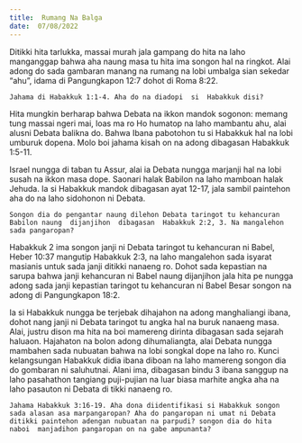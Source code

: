 ```yaml
---
title:  Rumang Na Balga
date:  07/08/2022
---
```


Ditikki hita tarlukka,  massai  murah  jala  gampang  do hita na laho  manganggap bahwa aha naung  masa  tu  hita ima songon  hal na ringkot.  Alai  adong  do sada  gambaran  manang na  rumang na lobi  umbalga sian sekedar “ahu”,  idama di Pangungkapon 12:7 dohot di Roma 8:22.

`Jahama di Habakkuk 1:1-4. Aha do na diadopi  si  Habakkuk disi?`

Hita mungkin  berharap bahwa Debata  na ikkon  mandok sogonon: memang  tung  massai  ngeri  mai, loas  ma  ro  Ho humatop  na laho  mambantu ahu, alai alusni Debata balikna do. Bahwa Ibana pabotohon  tu  si Habakkuk  hal  na lobi  umburuk dopena.  Molo boi jahama kisah on na  adong   dibagasan  Habakkuk 1:5-11.

Israel nungga di taban tu Assur, alai ia Debata  nungga  marjanji hal na lobi susah na ikkon  masa dope. Saonari halak Babilon na laho mamboan halak Jehuda. Ia si Habakkuk mandok dibagasan  ayat 12-17, jala  sambil  paintehon aha do na laho sidohonon  ni Debata.

`Songon dia do pengantar naung dilehon Debata taringot tu kehancuran Babilon naung  dijanjihon  dibagasan  Habakkuk 2:2, 3. Na mangalehon  sada pangaropan?`

Habakkuk  2  ima songon  janji ni Debata  taringot  tu kehancuran  ni Babel, Heber 10:37 mangutip  Habakkuk 2:3, na laho  mangalehon  sada  isyarat  masianis  untuk sada janji ditikki nanaeng  ro. Dohot sada kepastian na sarupa bahwa janji kehancuran  ni Babel  naung  dijanjihon jala hita pe  nungga adong  sada janji  kepastian  taringot  tu kehancuran  ni Babel  Besar  songon na adong  di  Pangungkapon 18:2.

Ia si Habakkuk  nungga be terjebak dihajahon  na adong  manghaliangi  ibana, dohot nang  janji  ni Debata  taringot  tu angka  hal na buruk  nanaeng  masa.  Alai, justru dison  ma hita na boi mamereng dirinta dibagasan sada  sejarah haluaon. Hajahaton na bolon adong dihumaliangta, alai Debata  nungga  mambahen  sada  nubuatan  bahwa  na lobi  songkal dope na laho ro. Kunci kelangsungan  Habakkuk didia ibana  diboan na  laho mamereng  songon dia do gombaran ni saluhutnai. Alani ima, dibagasan  bindu 3 ibana sanggup na laho pasahathon tangiang  puji-pujian na  luar biasa marhite angka aha na laho pasauton ni Debata di tikki nanaeng  ro.

`Jahama Habakkuk 3:16-19. Aha dona diidentifikasi si Habakkuk songon sada alasan asa marpangaropan? Aha do pangaropan ni umat ni Debata ditikki paintehon adengan nubuatan na parpudi? songon dia do hita naboi  manjadihon pangaropan on na gabe ampunanta?`